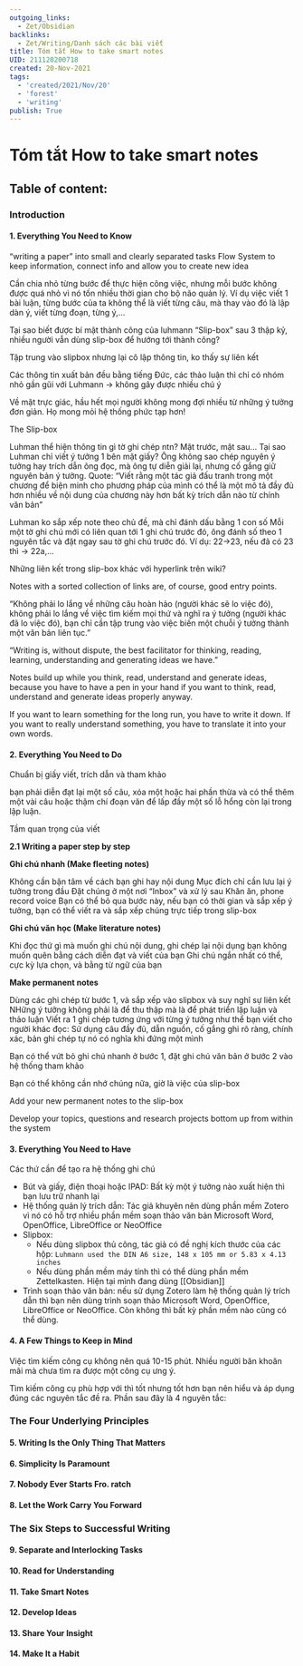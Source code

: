 ```yaml
---
outgoing_links:
  - Zet/Obsidian
backlinks:
  - Zet/Writing/Danh sách các bài viết
title: Tóm tắt How to take smart notes
UID: 211120200718
created: 20-Nov-2021
tags:
  - 'created/2021/Nov/20'
  - 'forest'
  - 'writing'
publish: True
---
```

# Tóm tắt How to take smart notes

## Table of content:

### Introduction
#### 1. Everything You Need to Know

“writing a paper” into small and clearly separated tasks
Flow
System to keep information, connect info and allow you to create new idea

Cần chia nhỏ từng bước để thực hiện công việc, nhưng mỗi bước không được quá nhỏ vì nó tốn nhiều thời gian cho bộ não quản lý. Ví dụ việc viết 1 bài luận, từng bước của ta không thể là viết từng câu, mà thay vào đó là lập dàn ý, viết từng đoạn, từng ý,...

Tại sao biết được bí mật thành công của luhmann “Slip-box” sau 3 thập kỷ, nhiều người vẫn dùng slip-box để hướng tới thành công?

Tập trung vào slipbox nhưng lại cô lập thông tin, ko thấy sự liên kết

Các thông tin xuất bản đều bằng tiếng Đức, các thảo luận thì chỉ có nhóm nhỏ gần gũi với Luhmann -> không gây được nhiều chú ý

Về mặt trực giác, hầu hết mọi người không mong đợi nhiều từ những ý tưởng đơn giản. Họ mong mỏi hệ thống phức tạp hơn!

The Slip-box

Luhman thể hiện thông tin gì tờ ghi chép ntn? Mặt trước, mặt sau...
Tại sao Luhman chỉ viết ý tưởng 1 bên mặt giấy?
Ông không sao chép nguyên ý tưởng hay trích dẫn ông đọc, mà ông tự diễn giải lại, nhưng cố gắng giữ nguyên bản ý tưởng.
Quote: “Viết rằng một tác giả đấu tranh trong một chương để biện minh cho phương pháp của mình có thể là một mô tả đầy đủ hơn nhiều về nội dung của chương này hơn bất kỳ trích dẫn nào từ chính văn bản”

Luhman ko sắp xếp note theo chủ đề, mà chỉ đánh dấu bằng 1 con số
Mỗi một tờ ghi chú mới có liên quan tới 1 ghi chú trước đó, ông đánh số theo 1 nguyên tắc và đặt ngay sau tờ ghi chú trước đó. Ví dụ: 22->23, nếu đã có 23 thì -> 22a,...

Những liên kết trong slip-box khác với hyperlink trên wiki?

Notes with a sorted collection of links are, of course, good entry points.

“Không phải lo lắng về những câu hoàn hảo (người khác sẽ lo việc đó), không phải lo lắng về việc tìm kiếm mọi thứ và nghĩ ra ý tưởng (người khác đã lo việc đó), bạn chỉ cần tập trung vào việc biến một chuỗi ý tưởng thành một văn bản liên tục.”

“Writing is, without dispute, the best facilitator for thinking, reading, learning, understanding and generating ideas we have.”

Notes build up while you think, read, understand and generate ideas, because you have to have a pen in your hand if you want to think, read, understand and generate ideas properly anyway.

If you want to learn something for the long run, you have to write it down. If you want to really understand something, you have to translate it into your own words. 

#### 2. Everything You Need to Do

Chuẩn bị giấy viết, trích dẫn và tham khảo

bạn phải diễn đạt lại một số câu, xóa một hoặc hai phần thừa và có thể thêm một vài câu hoặc thậm chí đoạn văn để lấp đầy một số lỗ hổng còn lại trong lập luận.

Tầm quan trọng của viết


**2.1 Writing a paper step by step**

**Ghi chú nhanh (Make fleeting notes)**

Không cần bận tâm về cách bạn ghi hay nội dung
Mục đích chỉ cần lưu lại ý tưởng trong đầu
Đặt chúng ở một nơi “Inbox” và xử lý sau
Khăn ăn, phone record voice
Bạn có thể bỏ qua bước này, nếu bạn có thời gian và sắp xếp ý tưởng, bạn có thể viết ra và sắp xếp chúng trực tiếp trong slip-box

**Ghi chú văn học (Make literature notes)**

Khi đọc thứ gì mà muốn ghi chú nội dung, ghi chép lại nội dụng bạn không muốn quên bằng cách diễn đạt và viết của bạn
Ghi chú ngắn nhất có thể, cực kỳ lựa chọn, và bằng từ ngữ của bạn

**Make permanent notes**

Dùng các ghi chép từ bước 1, và sắp xếp vào slipbox và suy nghĩ sự liên kết
NHững ý tưởng không phải là để thu thập mà là để phát triển lập luận và thảo luận
Viết ra 1 ghi chép tương ứng với từng ý tưởng như thể bạn viết cho người khác đọc: Sử dụng câu đầy đủ, dẫn nguồn, cố gắng ghi rõ ràng, chính xác, bản ghi chép tự nó có nghĩa khi đứng một mình

Bạn có thể vứt bỏ ghi chú nhanh ở bước 1, đặt ghi chú văn bản ở bước 2 vào hệ thống tham khảo

Bạn có thể không cần nhớ chúng nữa, giờ là việc của slip-box

Add your new permanent notes to the slip-box

Develop your topics, questions and research projects bottom up from within the system

#### 3. Everything You Need to Have
Các thứ cần để tạo ra hệ thống ghi chú

- Bút và giấy, điện thoại hoặc IPAD: Bất kỳ một ý tưởng nào xuất hiện thì bạn lưu trữ nhanh lại
- Hệ thống quản lý trích dẫn: Tác giả khuyên nên dùng phần mềm Zotero vì nó có hỗ trợ nhiều phần mềm soạn thảo văn bản Microsoft Word, OpenOffice, LibreOffice or NeoOffice
- Slipbox:
	- Nếu dùng slipbox thủ công, tác giả có đề nghị kích thước của các hộp: `Luhmann used the DIN A6 size, 148 x 105 mm or 5.83 x 4.13 inches`
	- Nếu dùng phần mềm máy tính thì có thể dùng phần mềm Zettelkasten. Hiện tại mình đang dùng [[Obsidian]]
- Trình soạn thảo văn bản: nếu sử dụng Zotero làm hệ thống quản lý trích dẫn thì bạn nên  dùng trình soạn thảo Microsoft Word, OpenOffice, LibreOffice or NeoOffice. Còn không thì bất kỳ phần mềm nào cũng có thể dùng.

#### 4. A Few Things to Keep in Mind
Việc tìm kiếm công cụ không nên quá 10-15 phút. Nhiều người băn khoăn mãi mà chưa tìm ra được một công cụ ưng ý. 

Tìm kiếm công cụ phù hợp với thì tốt nhưng tốt hơn bạn nên hiểu và áp dụng đúng các nguyên tắc đề ra. Phần sau đây là 4 nguyên tắc:

### The Four Underlying Principles

#### 5. Writing Is the Only Thing That Matters
#### 6. Simplicity Is Paramount
#### 7. Nobody Ever Starts Fro. ratch
#### 8. Let the Work Carry You Forward

### The Six Steps to Successful Writing

#### 9. Separate and Interlocking Tasks
#### 10. Read for Understanding
#### 11. Take Smart Notes
#### 12. Develop Ideas
#### 13. Share Your Insight
#### 14. Make It a Habit


